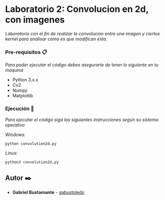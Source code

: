 # Laboratorio 2: Convolucion en 2d, con imagenes

_Laboratorio con el fin de realizar la convolucion entre una imagen y ciertos kernel para analisar como es que modifican esta._

### Pre-requisitos 📋

_Para poder ejecutar el código debes asegurarte de tener lo siguiente en tu maquina_

* Python 3.x.x
* Cv2
* Numpy
* Matplotlib

### Ejecución 🔧

_Para ejecutar el código siga las siguientes instrucciones según su sistema operativo_

_Windows:_

```
python convolution2d.py
```

_Linux:_

```
python3 convolution2d.py
```

## Autor ✒️

* **Gabriel Bustamante** - [gabustoledo](https://github.com/gabustoledo)
